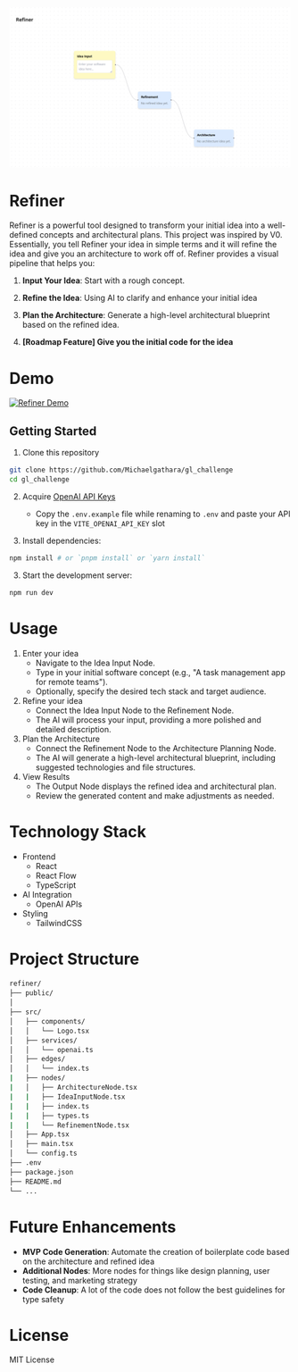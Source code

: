 ![UI Preview](public/images/r_ui_preview.png)

# Refiner

Refiner is a powerful tool designed to transform your initial idea into a well-defined concepts and architectural plans. This project was inspired by V0. Essentially, you tell Refiner your idea in simple terms and it will refine the idea and give you an architecture to work off of. Refiner provides a visual pipeline that helps you:

1. **Input Your Idea**: Start with a rough concept.
2. **Refine the Idea**: Using AI to clarify and enhance your initial idea
3. **Plan the Architecture**: Generate a high-level architectural blueprint based on the refined idea.

4. **[Roadmap Feature] Give you the initial code for the idea**

# Demo
[![Refiner Demo](https://img.youtube.com/vi/1xjpwHac-PU/maxresdefault.jpg)](https://www.youtube.com/watch?v=1xjpwHac-PU)


## Getting Started

1. Clone this repository
```bash
git clone https://github.com/Michaelgathara/gl_challenge
cd gl_challenge
```

2. Acquire [OpenAI API Keys](https://playground.openai.com)
    - Copy the `.env.example` file while renaming to `.env` and paste your API key in the `VITE_OPENAI_API_KEY` slot

3. Install dependencies:

```bash
npm install # or `pnpm install` or `yarn install`
```

3. Start the development server:

```bash
npm run dev
```

# Usage
1. Enter your idea
    - Navigate to the Idea Input Node.
    - Type in your initial software concept (e.g., "A task management app for remote teams").
    - Optionally, specify the desired tech stack and target audience.
2. Refine your idea
    - Connect the Idea Input Node to the Refinement Node.
    - The AI will process your input, providing a more polished and detailed description.
3. Plan the Architecture
    - Connect the Refinement Node to the Architecture Planning Node.
    - The AI will generate a high-level architectural blueprint, including suggested technologies and file structures.
4. View Results
    - The Output Node displays the refined idea and architectural plan.
    - Review the generated content and make adjustments as needed.

# Technology Stack
- Frontend
    - React
    - React Flow
    - TypeScript
- AI Integration
    - OpenAI APIs
- Styling
    - TailwindCSS

# Project Structure
```bash
refiner/
├── public/
│  
├── src/
│   ├── components/
│   │   └── Logo.tsx 
│   ├── services/
│   │   └── openai.ts
│   ├── edges/
│   │   └── index.ts
|   ├── nodes/
|   │   ├── ArchitectureNode.tsx
|   |   ├── IdeaInputNode.tsx
|   |   ├── index.ts
|   |   ├── types.ts
|   |   └── RefinementNode.tsx 
│   ├── App.tsx
│   ├── main.tsx
│   └── config.ts
├── .env
├── package.json
├── README.md
└── ... 
```

# Future Enhancements
- **MVP Code Generation**: Automate the creation of boilerplate code based on the architecture and refined idea
- **Additional Nodes**: More nodes for things like design planning, user testing, and marketing strategy
- **Code Cleanup**: A lot of the code does not follow the best guidelines for type safety

# License
MIT License